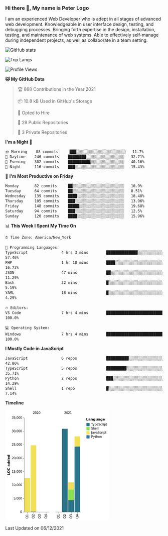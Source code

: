 ### Hi there 👋, My name is Peter Logo

I am an experienced Web Developer who is adept in all stages of advanced web development. Knowledgeable in user interface design, 
testing, and debugging processes. Bringing forth expertise in the design, installation, testing, and maintenance of web systems. 
Able to effectively self-manage during independent projects, as well as collaborate in a team setting.

![GitHub stats](https://github-readme-stats.vercel.app/api?username=peterlogo&show_icons=true&count_private=true&theme=dark)

![Top Langs](https://github-readme-stats.vercel.app/api/top-langs/?username=peterlogo&theme=dark&layout=compact&langs_count=8)

<!--START_SECTION:waka-->
![Profile Views](http://img.shields.io/badge/Profile%20Views-0-blue)

**🐱 My GitHub Data** 

> 🏆 868 Contributions in the Year 2021
 > 
> 📦 10.8 kB Used in GitHub's Storage 
 > 
> 💼 Opted to Hire
 > 
> 📜 29 Public Repositories 
 > 
> 🔑 3 Private Repositories  
 > 
**I'm a Night 🦉** 

```text
🌞 Morning    88 commits     ███░░░░░░░░░░░░░░░░░░░░░░   11.7% 
🌆 Daytime    246 commits    ████████░░░░░░░░░░░░░░░░░   32.71% 
🌃 Evening    302 commits    ██████████░░░░░░░░░░░░░░░   40.16% 
🌙 Night      116 commits    ███░░░░░░░░░░░░░░░░░░░░░░   15.43%

```
📅 **I'm Most Productive on Friday** 

```text
Monday       82 commits     ██░░░░░░░░░░░░░░░░░░░░░░░   10.9% 
Tuesday      64 commits     ██░░░░░░░░░░░░░░░░░░░░░░░   8.51% 
Wednesday    139 commits    ████░░░░░░░░░░░░░░░░░░░░░   18.48% 
Thursday     105 commits    ███░░░░░░░░░░░░░░░░░░░░░░   13.96% 
Friday       148 commits    █████░░░░░░░░░░░░░░░░░░░░   19.68% 
Saturday     94 commits     ███░░░░░░░░░░░░░░░░░░░░░░   12.5% 
Sunday       120 commits    ████░░░░░░░░░░░░░░░░░░░░░   15.96%

```


📊 **This Week I Spent My Time On** 

```text
⌚︎ Time Zone: America/New_York

💬 Programming Languages: 
TypeScript               4 hrs 3 mins        ██████████████░░░░░░░░░░░   57.46% 
PHP                      1 hr 10 mins        ████░░░░░░░░░░░░░░░░░░░░░   16.73% 
JSON                     47 mins             ██░░░░░░░░░░░░░░░░░░░░░░░   11.29% 
Bash                     22 mins             █░░░░░░░░░░░░░░░░░░░░░░░░   5.19% 
YAML                     18 mins             █░░░░░░░░░░░░░░░░░░░░░░░░   4.29%

🔥 Editors: 
VS Code                  7 hrs 4 mins        █████████████████████████   100.0%

💻 Operating System: 
Windows                  7 hrs 4 mins        █████████████████████████   100.0%

```

**I Mostly Code in JavaScript** 

```text
JavaScript               6 repos             ██████████░░░░░░░░░░░░░░░   42.86% 
TypeScript               5 repos             █████████░░░░░░░░░░░░░░░░   35.71% 
Python                   2 repos             ███░░░░░░░░░░░░░░░░░░░░░░   14.29% 
Shell                    1 repo              █░░░░░░░░░░░░░░░░░░░░░░░░   7.14%

```


**Timeline**

![Chart not found](https://raw.githubusercontent.com/peterlogo/peterlogo/main/charts/bar_graph.png) 


 Last Updated on 06/12/2021
<!--END_SECTION:waka-->


